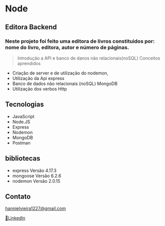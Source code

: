 # Node
## Editora Backend
### Neste projeto foi feito uma editora de livros constituidos por: nome do livro, editora, autor e número de páginas.

>Introdução a API e banco de danos não relacionais(noSQL)
>Conceitos aprendidos
- Criação de server e de utilização do nodemon,
- Utilização da Api express
- Banco de dados não relacionais (noSQL) MongoDB
- Utilização dos verbos Http

## Tecnologias

- JavaScript
- Node.JS
- Express
- Nodemon
- MongoDB
- Postman

## bibliotecas
-  express Versão 4.17.3
- mongoose Versão 6.2.6
- nodemon Versão 2.0.15

## Contato
hannielvieira1227@gmail.com

[🔗Linkedln](https://www.linkedin.com/in/hanniel-v-aa55a1232/)
